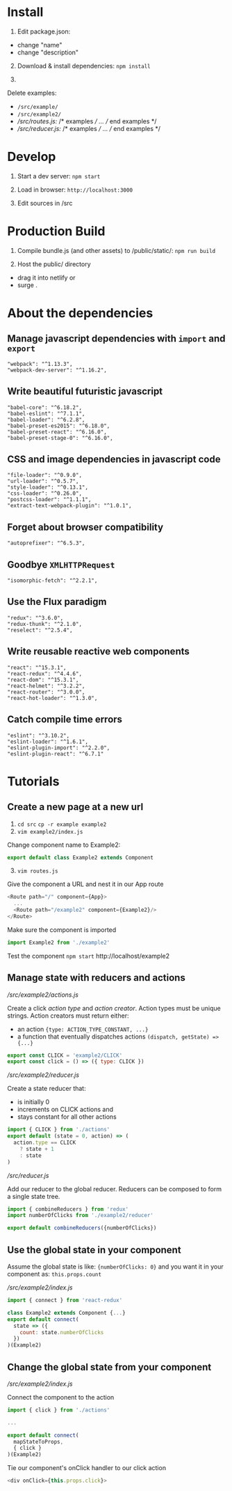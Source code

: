 Install
=======

1. Edit package.json:
 - change "name"
 - change "description"

2. Download & install dependencies:
 `npm install`

3.
Delete examples:
 - `/src/example/`
 - `/src/example2/`
 - */src/routes.js:* /* examples */ ... /* end examples */
 - */src/reducer.js:* /* examples */ ... /* end examples */

Develop
=======

1. Start a dev server:
 `npm start`

2. Load in browser:
 `http://localhost:3000`

3. Edit sources in /src


Production Build
================

1. Compile bundle.js (and other assets) to /public/static/:
 `npm run build`

2. Host the public/ directory
 - drag it into netlify
 or
 - surge .



About the dependencies
======================

Manage javascript dependencies with `import` and `export`
--------------------------------------------
    "webpack": "^1.13.3",
    "webpack-dev-server": "^1.16.2",

Write beautiful futuristic javascript
-------------------------------------
    "babel-core": "^6.18.2",
    "babel-eslint": "^7.1.1",
    "babel-loader": "^6.2.8",
    "babel-preset-es2015": "^6.18.0",
    "babel-preset-react": "^6.16.0",
    "babel-preset-stage-0": "^6.16.0",

CSS and image dependencies in javascript code
---------------------------------------------
    "file-loader": "^0.9.0",
    "url-loader": "^0.5.7",
    "style-loader": "^0.13.1",
    "css-loader": "^0.26.0",
    "postcss-loader": "^1.1.1",
    "extract-text-webpack-plugin": "^1.0.1",

Forget about browser compatibility
----------------------------------
    "autoprefixer": "^6.5.3",

Goodbye `XMLHTTPRequest`
------------------------
    "isomorphic-fetch": "^2.2.1",

Use the Flux paradigm
---------------------
    "redux": "^3.6.0",
    "redux-thunk": "^2.1.0",
    "reselect": "^2.5.4",

Write reusable reactive web components
--------------------------------------
    "react": "^15.3.1",
    "react-redux": "^4.4.6",
    "react-dom": "^15.3.1",
    "react-helmet": "^3.2.2",
    "react-router": "^3.0.0",
    "react-hot-loader": "^1.3.0",

Catch compile time errors
-------------------------
    "eslint": "^3.10.2",
    "eslint-loader": "^1.6.1",
    "eslint-plugin-import": "^2.2.0",
    "eslint-plugin-react": "^6.7.1"


Tutorials
========

Create a new page at a new url
------------------------------
1. `cd src` `cp -r example example2`
2. `vim example2/index.js`

Change component name to Example2:

```javascript
export default class Example2 extends Component
```


3. `vim routes.js`

Give the component a URL and nest it in our App route

```javascript
<Route path="/" component={App}>
  ...
  <Route path="/example2" component={Example2}/>
</Route>
```


Make sure the component is imported

```javascript
import Example2 from './example2'
```

Test the component
`npm start`
http://localhost/example2


Manage state with reducers and actions
--------------------------------------

*/src/example2/actions.js*

Create a click *action type* and *action creator*.
Action types must be unique strings.
Action creators must return either:
 - an action `{type: ACTION_TYPE_CONSTANT, ...}`
 - a function that eventually dispatches actions `(dispatch, getState) => {...}`

```javascript
export const CLICK = 'example2/CLICK'
export const click = () => ({ type: CLICK })
```


*/src/example2/reducer.js*

Create a state reducer that:
 - is initially 0
 - increments on CLICK actions and
 - stays constant for all other actions

```javascript
import { CLICK } from './actions'
export default (state = 0, action) => (
  action.type == CLICK
    ? state + 1
    : state
)
```


*/src/reducer.js*

Add our reducer to the global reducer. Reducers can be composed to form a single state tree.

```javascript
import { combineReducers } from 'redux'
import numberOfClicks from './example2/reducer'

export default combineReducers({numberOfClicks})
```



Use the global state in your component
--------------------------------------

Assume the global state is like:
  `{numberOfClicks: 0}`
and you want it in your component as:
  `this.props.count`

*/src/example2/index.js*

```javascript
import { connect } from 'react-redux'
```

```javascript
class Example2 extends Component {...}
export default connect(
  state => ({
    count: state.numberOfClicks
  })
)(Example2)
```


Change the global state from your component
-------------------------------------------

*/src/example2/index.js*

Connect the component to the action

```javascript
import { click } from './actions'

...

export default connect(
  mapStateToProps,
  { click }
)(Example2)
```

Tie our component's onClick handler to our click action

```javascript
<div onClick={this.props.click}>
```

